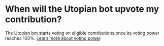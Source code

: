 # When will the Utopian bot upvote my contribution?

The Utopian bot starts voting on eligible contributions once its voting power reaches 100%. [Learn more about voting power](../kb/utopian-steem/voting-power.md).
